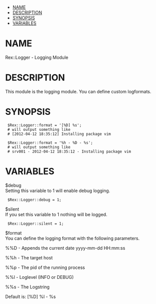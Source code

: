 -   [NAME](#NAME)
-   [DESCRIPTION](#DESCRIPTION)
-   [SYNOPSIS](#SYNOPSIS)
-   [VARIABLES](#VARIABLES)

# NAME

Rex::Logger - Logging Module

# DESCRIPTION

This module is the logging module. You can define custom logformats.

# SYNOPSIS

     $Rex::Logger::format = '[%D] %s';
     # will output something like
     # [2012-04-12 18:35:12] Installing package vim
       
     $Rex::Logger::format = '%h - %D - %s';
     # will output something like
     # srv001 - 2012-04-12 18:35:12 - Installing package vim

# VARIABLES

$debug  
Setting this variable to 1 will enable debug logging.

     $Rex::Logger::debug = 1;

$silent  
If you set this variable to 1 nothing will be logged.

     $Rex::Logger::silent = 1;

$format  
You can define the logging format with the following parameters.

%%D - Appends the current date yyyy-mm-dd HH:mm:ss

%%h - The target host

%%p - The pid of the running process

%%l - Loglevel (INFO or DEBUG)

%%s - The Logstring

Default is: \[%D\] %l - %s
